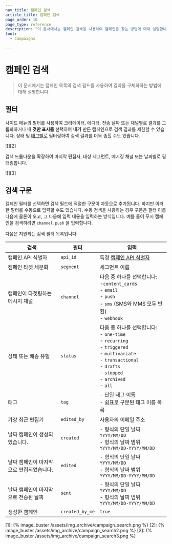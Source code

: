 ```yaml
---
nav_title: 캠페인 검색
article_title: 캠페인 검색
page_order: 10
page_type: reference
description: "이 문서에서는 캠페인 검색을 사용하여 캠페인을 찾는 방법에 대해 설명합니다."
tool:
  - Campaigns

---
```


# 캠페인 검색

> 이 문서에서는 캠페인 목록의 검색 필드를 사용하여 결과를 구체화하는 방법에 대해 설명합니다.

## 필터

사이드 메뉴의 필터를 사용하여 크리에이터, 에디터, 전송 날짜 또는 채널별로 결과를 그룹화하거나 **내 것만 표시를** 선택하여 **내가** 만든 캠페인으로 검색 결과를 제한할 수 있습니다. 상태 및 [태그별로]({{site.baseurl}}/user_guide/administrative/app_settings/manage_app_group/tags/) 필터링하여 검색 결과를 더욱 좁힐 수도 있습니다.

![][2]

검색 드롭다운을 확장하여 마지막 편집자, 대상 세그먼트, 메시징 채널 또는 날짜별로 필터링합니다.

![][3]

## 검색 구문

캠페인 필터를 선택하면 검색 필드에 적절한 구문이 자동으로 추가됩니다. 하지만 이러한 필터를 수동으로 입력할 수도 있습니다. 수동 검색을 사용하는 경우 구문은 필터 이름 다음에 콜론이 오고, 그 다음에 입력 내용을 입력하는 방식입니다. 예를 들어 푸시 캠페인을 검색하려면 `channel:push` 을 입력합니다.

다음은 지원되는 검색 필터 목록입니다:

| 검색 | 필터 | 입력 |
| --- | --- | --- |
| 캠페인 API 식별자 | `api_id` | 특정 [캠페인 API 식별자]({{site.baseurl}}/api/identifier_types#api-identifier-types) |
| 캠페인 타겟 세분화 | `segment` | 세그먼트 이름 |
| 캠페인이 타겟팅하는 메시지 채널 | `channel` | 다음 중 하나를 선택합니다: <br>-`content_cards` <br>- `email`<br>- `push`<br>- `sms` (SMS와 MMS 모두 반환)<br>- `webhook`
| 상태 또는 배송 유형 | `status` | 다음 중 하나를 선택합니다: <br>- `one-time` <br>- `recurring` <br>- `triggered` <br>- `multivariate` <br>- `transactional` <br> - `drafts` <br> - `stopped` <br> - `archived` <br> - `all` |
| 태그 | `tag` | \- 단일 태그 이름 <br>\- 쉼표로 구분된 태그 이름 목록 |
| 가장 최근 편집기 | `edited_by` | 사용자의 이메일 주소 |
| 날짜 캠페인이 생성되었습니다. | `created` | \- 형식의 단일 날짜 `YYYY/MM/DD`<br> \- 형식의 날짜 범위 `YYYY/MM/DD-YYYY/MM/DD` |
| 날짜 캠페인이 마지막으로 편집되었습니다. | `edited` | \- 형식의 단일 날짜 `YYYY/MM/DD`<br> \- 형식의 날짜 범위 `YYYY/MM/DD-YYYY/MM/DD` |
| 날짜 캠페인이 마지막으로 전송된 날짜 | `sent` | \- 형식의 단일 날짜 `YYYY/MM/DD`<br> \- 형식의 날짜 범위 `YYYY/MM/DD-YYYY/MM/DD` |
| 생성한 캠페인 | `created_by_me` | `true` |


[1]: {% image_buster /assets/img_archive/campaign_search.png %}
[2]: {% image_buster /assets/img_archive/campaign_search2.png %}
[3]: {% image_buster /assets/img_archive/campaign_search3.png %}

